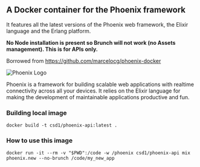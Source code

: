 ## A Docker container for the Phoenix framework

It features all the latest versions of the Phoenix web framework, the Elixir language and the Erlang platform.

**No Node installation is present so Brunch will not work (no Assets management). This is for APIs only.**

Borrowed from https://github.com/marcelocg/phoenix-docker

![Phoenix Logo](https://www.filepicker.io/api/file/9prSmznZTiaRRmI3t89E)

Phoenix is a framework for building scalable web applications with realtime connectivity across all your devices. It relies on the Elixir language for making the development of maintainable applications productive and fun.

### Building local image
    docker build -t csd1/phoenix-api:latest .

### How to use this image

    docker run -it --rm -v "$PWD":/code -w /phoenix csd1/phoenix-api mix phoenix.new --no-brunch /code/my_new_app

